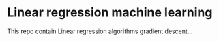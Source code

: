 # Linear regression machine learning

This repo contain Linear regression algorithms gradient descent...
